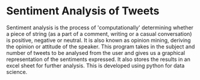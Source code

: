# Sentiment Analysis of Tweets
Sentiment analysis is the process of 'computationally' determining whether a piece of string (as a part of a comment, writing or a casual conversation) is positive, negative or neutral. It is also known as opinion mining, deriving the opinion or attitude of the speaker. This program takes in the subject and number of tweets to be analysed from the user and gives us a graphical representation of the sentiments expressed. It also stores the results in an excel sheet for further analysis. This is developed using python for data science.
